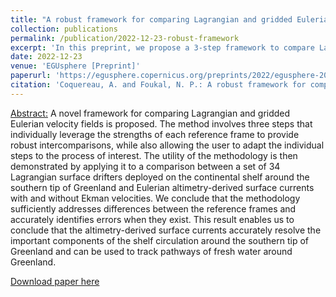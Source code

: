 ```yaml
---
title: "A robust framework for comparing Lagrangian and gridded Eulerian velocity fields: an example application to surface drifters and altimetry-derived surface currents"
collection: publications
permalink: /publication/2022-12-23-robust-framework
excerpt: 'In this preprint, we propose a 3-step framework to compare Lagrangian and gridded Eulerian velocity fields. If you are faced with assessing model/remote-sensing data to in-situ lagrangian trajectories (e.g. surface drifters), you might be interested in this work.'
date: 2022-12-23
venue: 'EGUsphere [Preprint]'
paperurl: 'https://egusphere.copernicus.org/preprints/2022/egusphere-2022-1450/'
citation: 'Coquereau, A. and Foukal, N. P.: A robust framework for comparing Lagrangian and gridded Eulerian velocity fields: an example application to surface drifters and altimetry-derived surface currents, EGUsphere [preprint], https://doi.org/10.5194/egusphere-2022-1450, 2022.'
---
```

<u>Abstract:</u> A novel framework for comparing Lagrangian and gridded Eulerian velocity fields is proposed. The method involves three steps that individually leverage the strengths of each reference frame to provide robust intercomparisons, while also allowing the user to adapt the individual steps to the process of interest. The utility of the methodology is then demonstrated by applying it to a comparison between a set of 34 Lagrangian surface drifters deployed on the continental shelf around the southern tip of Greenland and Eulerian altimetry-derived surface currents with and without Ekman velocities. We conclude that the methodology sufficiently addresses differences between the reference frames and accurately identifies errors when they exist. This result enables us to conclude that the altimetry-derived surface currents accurately resolve the important components of the shelf circulation around the southern tip of Greenland and can be used to track pathways of fresh water around Greenland.

[Download paper here](https://egusphere.copernicus.org/preprints/2022/egusphere-2022-1450/egusphere-2022-1450.pdf)

